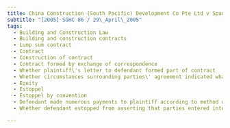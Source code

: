 ```yaml
---
title: China Construction (South Pacific) Development Co Pte Ltd v Spandeck Engineering (S) Pte 
subtitle: "[2005] SGHC 86 / 29\_April\_2005"
tags:
  - Building and Construction Law
  - Building and construction contracts
  - Lump sum contract
  - Contract
  - Construction of contract
  - Contract formed by exchange of correspondence
  - Whether plaintiff\'s letter to defendant formed part of contract
  - Whether circumstances surrounding parties\' agreement indicated what their intentions were
  - Equity
  - Estoppel
  - Estoppel by convention
  - Defendant made numerous payments to plaintiff according to method of computation set out in appendix to plaintiff\'s letter to defendant
  - Whether defendant estopped from asserting that parties entered into lump sum contract

---
```


